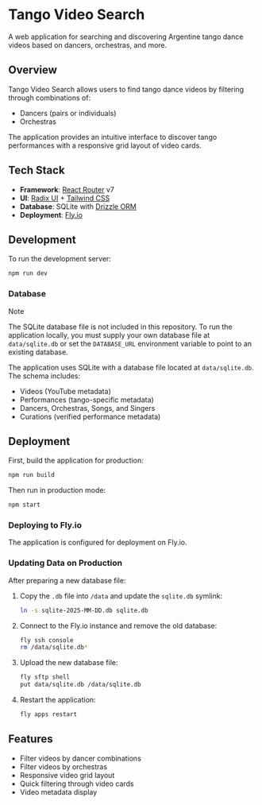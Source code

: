 # Tango Video Search

A web application for searching and discovering Argentine tango dance videos based on dancers, orchestras, and more.

## Overview

Tango Video Search allows users to find tango dance videos by filtering through combinations of:
- Dancers (pairs or individuals)
- Orchestras

The application provides an intuitive interface to discover tango performances with a responsive grid layout of video cards.

## Tech Stack

- **Framework**: [React Router](https://reactrouter.com/) v7
- **UI**: [Radix UI](https://www.radix-ui.com/) + [Tailwind CSS](https://tailwindcss.com/)
- **Database**: SQLite with [Drizzle ORM](https://orm.drizzle.team/)
- **Deployment**: [Fly.io](https://fly.io)

## Development

To run the development server:

```sh
npm run dev
```

### Database

> [!NOTE]
> The SQLite database file is not included in this repository. To run the application locally, you must supply your own database file at `data/sqlite.db` or set the `DATABASE_URL` environment variable to point to an existing database.

The application uses SQLite with a database file located at `data/sqlite.db`. The schema includes:
- Videos (YouTube metadata)
- Performances (tango-specific metadata)
- Dancers, Orchestras, Songs, and Singers
- Curations (verified performance metadata)

## Deployment

First, build the application for production:

```sh
npm run build
```

Then run in production mode:

```sh
npm start
```

### Deploying to Fly.io

The application is configured for deployment on Fly.io.

### Updating Data on Production

After preparing a new database file:

1. Copy the `.db` file into `/data` and update the `sqlite.db` symlink:
   ```sh
   ln -s sqlite-2025-MM-DD.db sqlite.db
   ```

2. Connect to the Fly.io instance and remove the old database:
   ```sh
   fly ssh console
   rm /data/sqlite.db*
   ```

3. Upload the new database file:
   ```sh
   fly sftp shell
   put data/sqlite.db /data/sqlite.db
   ```

4. Restart the application:
   ```sh
   fly apps restart
   ```

## Features

- Filter videos by dancer combinations
- Filter videos by orchestras
- Responsive video grid layout
- Quick filtering through video cards
- Video metadata display

